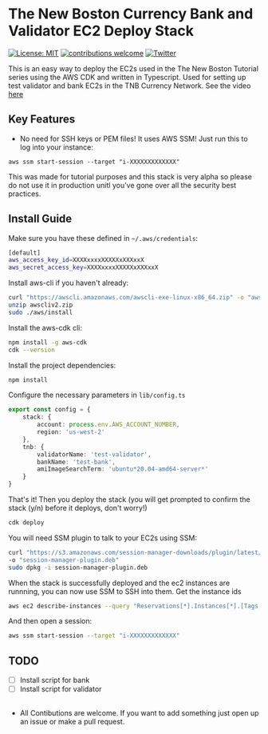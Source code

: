# The New Boston Currency Bank and Validator EC2 Deploy Stack
[![License: MIT](https://img.shields.io/badge/License-MIT-yellow.svg)](https://opensource.org/licenses/MIT)
[![contributions welcome](https://img.shields.io/badge/contributions-welcome-brightgreen.svg?style=flat)](https://github.com/dwyl/esta/issues)
[![Twitter](https://img.shields.io/twitter/follow/emmanuel_n_k?style=social)](https://twitter.com/emmanuel_n_k)

This is an easy way to deploy the EC2s used in the The New Boston Tutorial series using the AWS CDK and written in Typescript. Used for setting up test validator and bank EC2s in the TNB Currency Network. See the video [here](https://www.youtube.com/watch?v=6VJOZcjuoS4.)

## Key Features
- No need for SSH keys or PEM files! It uses AWS SSM! Just run this to log into your instance:
 ```
aws ssm start-session --target "i-XXXXXXXXXXXXX"
```

This was made for tutorial purposes and this stack is very alpha so please do not use it in production unitl you've gone over all the security best practices.

## Install Guide
Make sure you have these defined in `~/.aws/credentials`:
```bash
[default]
aws_access_key_id=XXXXxxxxXXXXXxXXXxxX
aws_secret_access_key=XXXXxxxxXXXXXxXXXxxX
```
Install aws-cli if you haven't already:
```bash
curl "https://awscli.amazonaws.com/awscli-exe-linux-x86_64.zip" -o "awscliv2.zip"
unzip awscliv2.zip
sudo ./aws/install
```
Install the aws-cdk cli:
```bash
npm install -g aws-cdk
cdk --version
```
Install the project dependencies:
```bash
npm install
```
Configure the necessary parameters in `lib/config.ts`
```ts
export const config = {
    stack: {
        account: process.env.AWS_ACCOUNT_NUMBER,
        region: 'us-west-2'
    },
    tnb: {
        validatorName: 'test-validator',
        bankName: 'test-bank',
        amiImageSearchTerm: 'ubuntu*20.04-amd64-server*'
    }
}
```
That's it! Then you deploy the stack (you will get prompted to confirm the stack (y/n) before it deploys, don't worry!)
```bash
cdk deploy
```
You will need SSM plugin to talk to your EC2s using SSM:
```bash
curl "https://s3.amazonaws.com/session-manager-downloads/plugin/latest/ubuntu_64bit/session-manager-plugin.deb" \
-o "session-manager-plugin.deb"
sudo dpkg -i session-manager-plugin.deb
```
When the stack is successfully deployed and the ec2 instances are runnning, you can now use SSM to SSH into them. Get the instance ids
```bash
aws ec2 describe-instances --query "Reservations[*].Instances[*].[Tags, InstanceId]"
```
And then open a session:
```bash
aws ssm start-session --target "i-XXXXXXXXXXXXX"
```

## TODO

- [ ] Install script for bank 
- [ ] Install script for validator

##

- All Contibutions are welcome. If you want to add something just open up an issue or make a pull request.
